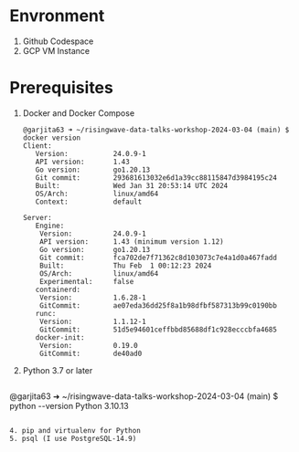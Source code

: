 # Envronment
1. Github Codespace
2. GCP VM Instance

# Prerequisites
1. Docker and Docker Compose
   ```
   @garjita63 ➜ ~/risingwave-data-talks-workshop-2024-03-04 (main) $ docker version
   Client:
      Version:           24.0.9-1
      API version:       1.43
      Go version:        go1.20.13
      Git commit:        293681613032e6d1a39cc88115847d3984195c24
      Built:             Wed Jan 31 20:53:14 UTC 2024
      OS/Arch:           linux/amd64
      Context:           default
     
   Server:
      Engine:
       Version:          24.0.9-1
       API version:      1.43 (minimum version 1.12)
       Go version:       go1.20.13
       Git commit:       fca702de7f71362c8d103073c7e4a1d0a467fadd
       Built:            Thu Feb  1 00:12:23 2024
       OS/Arch:          linux/amd64
       Experimental:     false
      containerd:
       Version:          1.6.28-1
       GitCommit:        ae07eda36dd25f8a1b98dfbf587313b99c0190bb
      runc:
       Version:          1.1.12-1
       GitCommit:        51d5e94601ceffbbd85688df1c928ecccbfa4685
      docker-init:
       Version:          0.19.0
       GitCommit:        de40ad0
    ```
3. Python 3.7 or later
   ```
  @garjita63 ➜ ~/risingwave-data-talks-workshop-2024-03-04 (main) $ python --version
  Python 3.10.13
  ```

4. pip and virtualenv for Python
5. psql (I use PostgreSQL-14.9)

